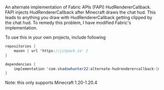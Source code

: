 An alternate implementation of Fabric APIs (FAPI) HudRendererCallback.  FAPI injects HudRendererCallback after
Minecraft draws the chat hud.  This leads to anything you draw with HudRendererCallback getting clipped by the
chat hud.  To remedy this problem, I have modified Fabric's implementation.

To use this in your own projects, include following

```java
repositories {
    maven { url 'https://jitpack.io' }
}

dependencies {
    implementation 'com.shadowhunter22:alternate-hudrenderercallback:{minecraft_version}-{tag_version}'
}
```

Note: this only supports Minecraft 1.20-1.20.4